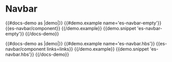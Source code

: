 # Navbar

{{#docs-demo as |demo|}}
  {{#demo.example name='es-navbar-empty'}}
    {{es-navbar/component}}
  {{/demo.example}}
  {{demo.snippet 'es-navbar-empty'}}
{{/docs-demo}}

{{#docs-demo as |demo|}}
  {{#demo.example name='es-navbar.hbs'}}
    {{es-navbar/component links=links}}
  {{/demo.example}}
  {{demo.snippet 'es-navbar.hbs'}}
{{/docs-demo}}

